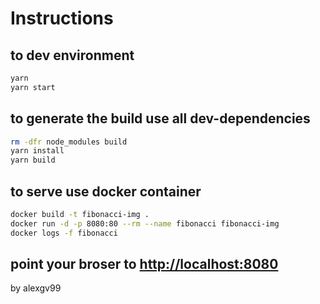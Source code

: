 
# Instructions

## to dev environment

```bash
yarn
yarn start
```

## to generate the build use all dev-dependencies

```bash
rm -dfr node_modules build
yarn install
yarn build
```

## to serve use docker container

```bash
docker build -t fibonacci-img .
docker run -d -p 8080:80 --rm --name fibonacci fibonacci-img
docker logs -f fibonacci
```

## point your broser to <http://localhost:8080>

by alexgv99
